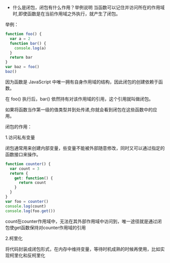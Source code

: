 - 什么是闭包，闭包有什么作用？举例说明
当函数可以记住并访问所在的作用域时,即使函数是在当前作用域之外执行，就产生了闭包。

举例：
```js
function foo() {
  var a = 2
  function bar() {
    console.log(a)
  }
  return bar
}
var baz = foo()
baz()
```
因为函数是 JavaScript 中唯一拥有自身作用域的结构，因此闭包的创建依赖于函数。

在 foo() 执行后，bar() 依然持有对该作用域的引用，这个引用就叫做闭包。

如果将函数当作第一级的值类型并到处传递,你就会看到闭包在这些函数中的应用。

闭包的作用：

1.访问私有变量

闭包通常用来创建内部变量，些变量不能被外部随意修改，同时又可以通过指定的函数接口来操作。
```js
function counter() {
  var count = 3
  return {
    get: function() {
      return count
    }
  }
}
var foo = counter()
console.log(count)
console.log(foo.get())
```
count在counter作用域中，无法在其外部作用域中访问到，唯一途径就是通过闭包使get函数保持对counter作用域的引用

2.柯里化

将代码封装成闭包形式，在内存中维持变量，等待时机成熟的时候再使用，比如实现柯里化和反柯里化


